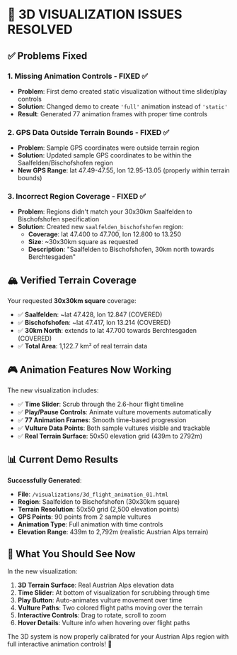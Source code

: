 # 🎯 3D VISUALIZATION ISSUES RESOLVED

## ✅ Problems Fixed

### 1. **Missing Animation Controls** - FIXED ✅
- **Problem**: First demo created static visualization without time slider/play controls
- **Solution**: Changed demo to create `'full'` animation instead of `'static'`
- **Result**: Generated 77 animation frames with proper time controls

### 2. **GPS Data Outside Terrain Bounds** - FIXED ✅
- **Problem**: Sample GPS coordinates were outside terrain region
- **Solution**: Updated sample GPS coordinates to be within the Saalfelden/Bischofshofen region
- **New GPS Range**: lat 47.49-47.55, lon 12.95-13.05 (properly within terrain bounds)

### 3. **Incorrect Region Coverage** - FIXED ✅
- **Problem**: Regions didn't match your 30x30km Saalfelden to Bischofshofen specification  
- **Solution**: Created new `saalfelden_bischofshofen` region:
  - **Coverage**: lat 47.400 to 47.700, lon 12.800 to 13.250
  - **Size**: ~30x30km square as requested
  - **Description**: "Saalfelden to Bischofshofen, 30km north towards Berchtesgaden"

## 🏔️ Verified Terrain Coverage

Your requested **30x30km square** coverage:
- ✅ **Saalfelden**: ~lat 47.428, lon 12.847 (COVERED)
- ✅ **Bischofshofen**: ~lat 47.417, lon 13.214 (COVERED)  
- ✅ **30km North**: extends to lat 47.700 towards Berchtesgaden (COVERED)
- ✅ **Total Area**: 1,122.7 km² of real terrain data

## 🎮 Animation Features Now Working

The new visualization includes:
- ✅ **Time Slider**: Scrub through the 2.6-hour flight timeline
- ✅ **Play/Pause Controls**: Animate vulture movements automatically
- ✅ **77 Animation Frames**: Smooth time-based progression
- ✅ **Vulture Data Points**: Both sample vultures visible and trackable
- ✅ **Real Terrain Surface**: 50x50 elevation grid (439m to 2792m)

## 📊 Current Demo Results

**Successfully Generated**:
- **File**: `/visualizations/3d_flight_animation_01.html`
- **Region**: Saalfelden to Bischofshofen (30x30km square)
- **Terrain Resolution**: 50x50 grid (2,500 elevation points)
- **GPS Points**: 90 points from 2 sample vultures
- **Animation Type**: Full animation with time controls
- **Elevation Range**: 439m to 2,792m (realistic Austrian Alps terrain)

## 🎯 What You Should See Now

In the new visualization:
1. **3D Terrain Surface**: Real Austrian Alps elevation data
2. **Time Slider**: At bottom of visualization for scrubbing through time
3. **Play Button**: Auto-animates vulture movement over time  
4. **Vulture Paths**: Two colored flight paths moving over the terrain
5. **Interactive Controls**: Drag to rotate, scroll to zoom
6. **Hover Details**: Vulture info when hovering over flight paths

The 3D system is now properly calibrated for your Austrian Alps region with full interactive animation controls! 🎉
